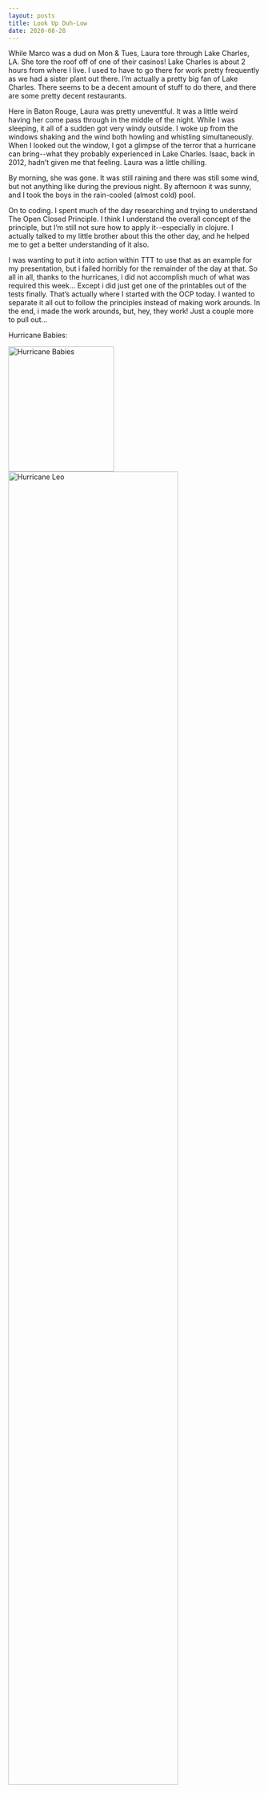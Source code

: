 ```yaml
---
layout: posts
title: Look Up Duh-Low
date: 2020-08-28
---
```


While Marco was a dud on Mon & Tues, Laura tore through Lake Charles, LA.  She tore the roof off of one of their casinos!  Lake Charles is about 2 hours from where I live.  I used to have to go there for work pretty frequently as we had a sister plant out there.  I’m actually a pretty big fan of Lake Charles.  There seems to be a decent amount of stuff to do there, and there are some pretty decent restaurants.  

Here in Baton Rouge, Laura was pretty uneventful.  It was a little weird having her come pass through in the middle of the night.  While I was sleeping, it all of a sudden got very windy outside.  I woke up from the windows shaking and the wind both howling and whistling simultaneously.  When I looked out the window, I got a glimpse of the terror that a hurricane can bring--what they probably experienced in Lake Charles.  Isaac, back in 2012, hadn’t given me that feeling.  Laura was a little chilling.  

By morning, she was gone.  It was still raining and there was still some wind, but not anything like during the previous night.  By afternoon it was sunny, and I took the boys in the rain-cooled (almost cold) pool.

On to coding.  I spent much of the day researching and trying to understand The Open Closed Principle.  I think I understand the overall concept of the principle, but I’m still not sure how to apply it--especially in clojure.  I actually talked to my little brother about this the other day, and he helped me to get a better understanding of it also.  

I was wanting to put it into action within TTT to use that as an example for my presentation, but i failed horribly for the remainder of the day at that.  So all in all, thanks to the hurricanes, i did not accomplish much of what was required this week…  Except i did just get one of the printables out of the tests finally.  That’s actually where I started with the OCP today.  I wanted to separate it all out to follow the principles instead of making work arounds.  In the end, i made the work arounds, but, hey, they work!  Just a couple more to pull out...

Hurricane Babies:
<div class="row">
    <div class="column">
<img src="https://maniginam.github.io/blog/pics&vids/HurricaneBabies.jpeg" alt="Hurricane Babies" width="211" height="250">
    </div>

   <div class="column">
<img src="e4d4b09467 * blog/pics&vids/HurricaneLeo.jpeg" alt="Hurricane Leo" style="width:82%">
    </div>
</div>
<br>

***
Rex:  
Look up duh-low!!!!  He says as a truck launches off a ramp, which is the bed of a dump truck, and flies through the air over on lookers “duh-low” (below). 
<video src="fda6598013 * blog/pics&vids/LookUpDuhLow.mp4" width="320" height="400" controls></video>

Leo:  
Whenever the door to outside opens, Leo stops whatever he is doing and makes a run for it.  Hence the hurricane showers yesterday...  
I should also mention that he's been biting a lot lately!  The other day, he bit poor Rex on the nose and wouldn't let go...
<img src="https://maniginam.github.io/blog/pics&vids/noseBite.jpeg" alt="Nose Bite" width="300" height="350">
